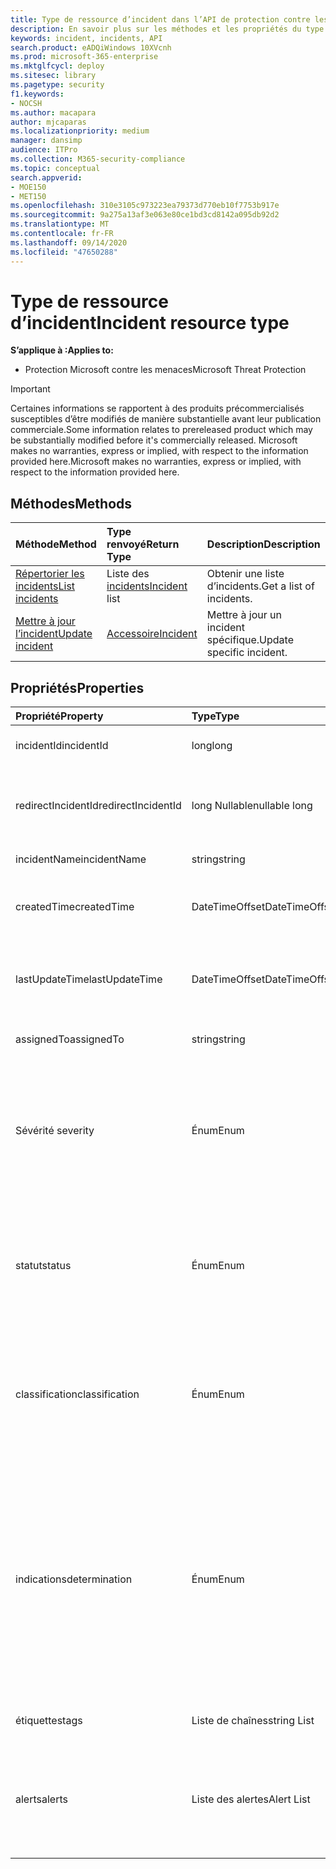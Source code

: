 ```yaml
---
title: Type de ressource d’incident dans l’API de protection contre les menaces Microsoft
description: En savoir plus sur les méthodes et les propriétés du type de ressource incident dans Microsoft Threat Protection
keywords: incident, incidents, API
search.product: eADQiWindows 10XVcnh
ms.prod: microsoft-365-enterprise
ms.mktglfcycl: deploy
ms.sitesec: library
ms.pagetype: security
f1.keywords:
- NOCSH
ms.author: macapara
author: mjcaparas
ms.localizationpriority: medium
manager: dansimp
audience: ITPro
ms.collection: M365-security-compliance
ms.topic: conceptual
search.appverid:
- MOE150
- MET150
ms.openlocfilehash: 310e3105c973223ea79373d770eb10f7753b917e
ms.sourcegitcommit: 9a275a13af3e063e80ce1bd3cd8142a095db92d2
ms.translationtype: MT
ms.contentlocale: fr-FR
ms.lasthandoff: 09/14/2020
ms.locfileid: "47650288"
---
```

# <a name="incident-resource-type"></a><span data-ttu-id="27e16-104">Type de ressource d’incident</span><span class="sxs-lookup"><span data-stu-id="27e16-104">Incident resource type</span></span>

<span data-ttu-id="27e16-105">**S’applique à :**</span><span class="sxs-lookup"><span data-stu-id="27e16-105">**Applies to:**</span></span>
- <span data-ttu-id="27e16-106">Protection Microsoft contre les menaces</span><span class="sxs-lookup"><span data-stu-id="27e16-106">Microsoft Threat Protection</span></span>

>[!IMPORTANT] 
><span data-ttu-id="27e16-107">Certaines informations se rapportent à des produits précommercialisés susceptibles d’être modifiés de manière substantielle avant leur publication commerciale.</span><span class="sxs-lookup"><span data-stu-id="27e16-107">Some information relates to prereleased product which may be substantially modified before it's commercially released.</span></span> <span data-ttu-id="27e16-108">Microsoft makes no warranties, express or implied, with respect to the information provided here.</span><span class="sxs-lookup"><span data-stu-id="27e16-108">Microsoft makes no warranties, express or implied, with respect to the information provided here.</span></span>

## <a name="methods"></a><span data-ttu-id="27e16-109">Méthodes</span><span class="sxs-lookup"><span data-stu-id="27e16-109">Methods</span></span>

<span data-ttu-id="27e16-110">Méthode</span><span class="sxs-lookup"><span data-stu-id="27e16-110">Method</span></span> |<span data-ttu-id="27e16-111">Type renvoyé</span><span class="sxs-lookup"><span data-stu-id="27e16-111">Return Type</span></span> |<span data-ttu-id="27e16-112">Description</span><span class="sxs-lookup"><span data-stu-id="27e16-112">Description</span></span>
:---|:---|:---
[<span data-ttu-id="27e16-113">Répertorier les incidents</span><span class="sxs-lookup"><span data-stu-id="27e16-113">List incidents</span></span>](api-list-incidents.md) | <span data-ttu-id="27e16-114">Liste des [incidents](api-incident.md)</span><span class="sxs-lookup"><span data-stu-id="27e16-114">[Incident](api-incident.md) list</span></span> | <span data-ttu-id="27e16-115">Obtenir une liste d’incidents.</span><span class="sxs-lookup"><span data-stu-id="27e16-115">Get a list of incidents.</span></span>
[<span data-ttu-id="27e16-116">Mettre à jour l’incident</span><span class="sxs-lookup"><span data-stu-id="27e16-116">Update incident</span></span>](api-update-incidents.md) | [<span data-ttu-id="27e16-117">Accessoire</span><span class="sxs-lookup"><span data-stu-id="27e16-117">Incident</span></span>](api-incident.md) | <span data-ttu-id="27e16-118">Mettre à jour un incident spécifique.</span><span class="sxs-lookup"><span data-stu-id="27e16-118">Update specific incident.</span></span>


## <a name="properties"></a><span data-ttu-id="27e16-119">Propriétés</span><span class="sxs-lookup"><span data-stu-id="27e16-119">Properties</span></span>

<span data-ttu-id="27e16-120">Propriété</span><span class="sxs-lookup"><span data-stu-id="27e16-120">Property</span></span> |    <span data-ttu-id="27e16-121">Type</span><span class="sxs-lookup"><span data-stu-id="27e16-121">Type</span></span>    |    <span data-ttu-id="27e16-122">Description</span><span class="sxs-lookup"><span data-stu-id="27e16-122">Description</span></span>
:---|:---|:---
<span data-ttu-id="27e16-123">incidentId</span><span class="sxs-lookup"><span data-stu-id="27e16-123">incidentId</span></span> | <span data-ttu-id="27e16-124">long</span><span class="sxs-lookup"><span data-stu-id="27e16-124">long</span></span> | <span data-ttu-id="27e16-125">ID unique de l’incident.</span><span class="sxs-lookup"><span data-stu-id="27e16-125">Incident unique ID.</span></span>
<span data-ttu-id="27e16-126">redirectIncidentId</span><span class="sxs-lookup"><span data-stu-id="27e16-126">redirectIncidentId</span></span> | <span data-ttu-id="27e16-127">long Nullable</span><span class="sxs-lookup"><span data-stu-id="27e16-127">nullable long</span></span> | <span data-ttu-id="27e16-128">ID d’incident vers lequel l’incident actuel a été fusionné.</span><span class="sxs-lookup"><span data-stu-id="27e16-128">The Incident ID the current Incident was merged to.</span></span>
<span data-ttu-id="27e16-129">incidentName</span><span class="sxs-lookup"><span data-stu-id="27e16-129">incidentName</span></span> | <span data-ttu-id="27e16-130">string</span><span class="sxs-lookup"><span data-stu-id="27e16-130">string</span></span> | <span data-ttu-id="27e16-131">Nom de l’incident.</span><span class="sxs-lookup"><span data-stu-id="27e16-131">The name of the Incident.</span></span>
<span data-ttu-id="27e16-132">createdTime</span><span class="sxs-lookup"><span data-stu-id="27e16-132">createdTime</span></span> | <span data-ttu-id="27e16-133">DateTimeOffset</span><span class="sxs-lookup"><span data-stu-id="27e16-133">DateTimeOffset</span></span> | <span data-ttu-id="27e16-134">Date et heure (en UTC) de création de l’incident.</span><span class="sxs-lookup"><span data-stu-id="27e16-134">The date and time (in UTC) the Incident was created.</span></span>
<span data-ttu-id="27e16-135">lastUpdateTime</span><span class="sxs-lookup"><span data-stu-id="27e16-135">lastUpdateTime</span></span> | <span data-ttu-id="27e16-136">DateTimeOffset</span><span class="sxs-lookup"><span data-stu-id="27e16-136">DateTimeOffset</span></span> | <span data-ttu-id="27e16-137">Date et heure de la dernière mise à jour de l’incident (en UTC).</span><span class="sxs-lookup"><span data-stu-id="27e16-137">The date and time (in UTC) the Incident was last updated.</span></span>
<span data-ttu-id="27e16-138">assignedTo</span><span class="sxs-lookup"><span data-stu-id="27e16-138">assignedTo</span></span> | <span data-ttu-id="27e16-139">string</span><span class="sxs-lookup"><span data-stu-id="27e16-139">string</span></span> | <span data-ttu-id="27e16-140">Propriétaire de l’incident.</span><span class="sxs-lookup"><span data-stu-id="27e16-140">Owner of the Incident.</span></span>
<span data-ttu-id="27e16-141">Sévérité </span><span class="sxs-lookup"><span data-stu-id="27e16-141">severity</span></span> | <span data-ttu-id="27e16-142">Énum</span><span class="sxs-lookup"><span data-stu-id="27e16-142">Enum</span></span> | <span data-ttu-id="27e16-143">Gravité de l’incident.</span><span class="sxs-lookup"><span data-stu-id="27e16-143">Severity of the Incident.</span></span> <span data-ttu-id="27e16-144">Les valeurs possibles sont les suivantes : ```UnSpecified``` , ```Informational``` , ```Low``` ```Medium``` et ```High``` .</span><span class="sxs-lookup"><span data-stu-id="27e16-144">Possible values are: ```UnSpecified```, ```Informational```, ```Low```, ```Medium``` and ```High```.</span></span>
<span data-ttu-id="27e16-145">statut</span><span class="sxs-lookup"><span data-stu-id="27e16-145">status</span></span> | <span data-ttu-id="27e16-146">Énum</span><span class="sxs-lookup"><span data-stu-id="27e16-146">Enum</span></span> | <span data-ttu-id="27e16-147">Indique l’état actuel de l’incident.</span><span class="sxs-lookup"><span data-stu-id="27e16-147">Specifies the current status of the incident.</span></span> <span data-ttu-id="27e16-148">Les valeurs possibles sont les suivantes : ```Active``` ```Resolved``` et ```Redirected``` .</span><span class="sxs-lookup"><span data-stu-id="27e16-148">Possible values are: ```Active```, ```Resolved``` and ```Redirected```.</span></span>
<span data-ttu-id="27e16-149">classification</span><span class="sxs-lookup"><span data-stu-id="27e16-149">classification</span></span> | <span data-ttu-id="27e16-150">Énum</span><span class="sxs-lookup"><span data-stu-id="27e16-150">Enum</span></span> | <span data-ttu-id="27e16-151">Spécification de l’incident.</span><span class="sxs-lookup"><span data-stu-id="27e16-151">Specification of the incident.</span></span> <span data-ttu-id="27e16-152">Les valeurs possibles sont les suivantes : ```Unknown```, ```FalsePositive``` et ```TruePositive```.</span><span class="sxs-lookup"><span data-stu-id="27e16-152">Possible values are: ```Unknown```, ```FalsePositive```, ```TruePositive```.</span></span>
<span data-ttu-id="27e16-153">indications</span><span class="sxs-lookup"><span data-stu-id="27e16-153">determination</span></span> | <span data-ttu-id="27e16-154">Énum</span><span class="sxs-lookup"><span data-stu-id="27e16-154">Enum</span></span> | <span data-ttu-id="27e16-155">Indique la détermination de l’incident.</span><span class="sxs-lookup"><span data-stu-id="27e16-155">Specifies the determination of the incident.</span></span> <span data-ttu-id="27e16-156">Les valeurs possibles sont les suivantes : ```NotAvailable```, ```Apt```, ```Malware```, ```SecurityPersonnel```, ```SecurityTesting```, ```UnwantedSoftware``` et ```Other```.</span><span class="sxs-lookup"><span data-stu-id="27e16-156">Possible values are: ```NotAvailable```, ```Apt```, ```Malware```, ```SecurityPersonnel```, ```SecurityTesting```, ```UnwantedSoftware```, ```Other```.</span></span>
<span data-ttu-id="27e16-157">étiquettes</span><span class="sxs-lookup"><span data-stu-id="27e16-157">tags</span></span> | <span data-ttu-id="27e16-158">Liste de chaînes</span><span class="sxs-lookup"><span data-stu-id="27e16-158">string List</span></span> | <span data-ttu-id="27e16-159">Liste des balises incident.</span><span class="sxs-lookup"><span data-stu-id="27e16-159">List of Incident tags.</span></span>
<span data-ttu-id="27e16-160">alerts</span><span class="sxs-lookup"><span data-stu-id="27e16-160">alerts</span></span> | <span data-ttu-id="27e16-161">Liste des alertes</span><span class="sxs-lookup"><span data-stu-id="27e16-161">Alert List</span></span> | <span data-ttu-id="27e16-162">Liste des alertes associées.</span><span class="sxs-lookup"><span data-stu-id="27e16-162">List of related alerts.</span></span> <span data-ttu-id="27e16-163">Voir des exemples dans la documentation de l’API des [incidents de liste](api-list-incidents.md) .</span><span class="sxs-lookup"><span data-stu-id="27e16-163">See examples at [List incidents](api-list-incidents.md) API documentation.</span></span>
